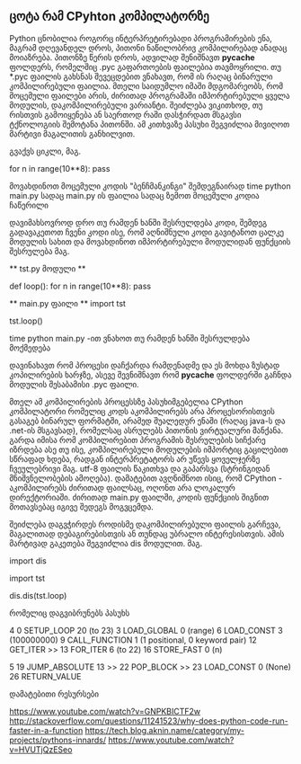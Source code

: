 ცოტა რამ CPyhton კომპილატორზე
--------------------------


Python ცნობილია როგორც ინტერპრეტირებადი პროგრამირების ენა, მაგრამ დღევანდელ დროს, პითონი ნაწილობრივ კომპილირებად ანადაც მოიაზრება. 
პითონზე წერის დროს, ადვილად შენიშნავთ __pycache__ ფოლდერს, რომელშიც .pyc გაფართოების ფაილებია თავმოყრილი. თუ *.pyc ფაილის გახსნას შევეცდებით ვნახავთ, რომ ის რაღაც ბინარული კომპილირებული ფაილია. მთელი საიდუმლო იმაში მდგომარეობს, რომ მოცემული ფაილები არის, ძირითად პროგრამაში იმპორტირებული ყველა მოდულის, დაკომპილირებული ვარიანტი. შეიძლება ვიკითხოდ, თუ რისთვის გამოიყენება ან საერთოდ რაში დასჭირდათ მსგავსი ტქნოლოგიის შემოტანა პითონში. 
ამ კითხვაზე პასუხი შეგვიძლია მივიღოთ მარტივი მაგალითის განხილვით.


გვაქვს ციკლი, მაგ.

for n in range(10**8):
  pass

მოვახდინოთ მოცემული კოდის "ბენჩმანკინგი" შემდეგნაირად
time python main.py 
სადაც main.py ის ფაილია სადაც ზემოთ მოცემული კოდია ჩაწერილი

დავიმახსოვროდ დრო თუ რამდენ ხანში შესრულდება კოდი, შემდეგ გადავაკეთოთ ჩვენი კოდი ისე, რომ აღნიშნული კოდი გავიტანოთ ცალკე მოდულის სახით და მოვახდინოთ იმპორტირებული მოდულიდან ფუნქციის შესრულება მაგ.

** tst.py მოდული **


def loop():
    for n in range(10**8):
      pass



** main.py ფაილი **
import tst 

tst.loop()


time python main.py -ით ვნახოთ თუ რამდენ ხანში შესრულდება მოქმედება

დავინახავთ რომ პროცესი დაჩქარდა რამდენადმე და ეს მოხდა ზუსტად კოპილირების ხარჯზე, ასევე შევნიშნავთ რომ __pycache__ ფოლდერში გაჩნდა მოდულის შესაბამისი .pyc ფაილი.

მთელ ამ კომპილირების პროცესსზე პასუხიმგებელია CPython კომპილატორი რომელიც კოდს აკომპილირებს არა პროცესორისთვის გასაგებ ბინარულ ფორმატში, არამედ შუალედურ ენაში (რაღაც java-ს და .net-ის მსგავსად), რომელსაც ასრულებს პითონის ვირტუალური მანქანა. გარდა იმისა რომ კომპილირებით პროგრამის შესრულების სიჩქარე იზრდება ასე თუ ისე, კომპილირებული მოდულების იმპორტიც გაცილებით სწრაფად ხდება, რადგან ინტერპრეტატორს არ უწევს ყოველჯერზე ჩვეულებრივი მაგ. utf-8 ფაილის წაკითხვა და გაპარსვა (სტრინგიდან მნიშვნელობების ამოღება).
დამატებით ავღნიშნოთ ისიც, რომ CPython - აკომპილირებს ძირითად ფაილსაც, ოღონთ არა ლოკალურ დირექტორიაში. ძირითად main.py ფაილში, კოდის ფუნქციის შიგნით მოთავსებაც იგივე შედეგს მოგვცემდა.

შეიძლება დაგვჭირდეს როდისმე დაკომპილირებული ფაილის გარჩევა, მაგალითად დებაგირებისთვის ან თუნდაც უბრალო ინტერესისთვის. ამის მარტივად გაკეთება შეგვიძლია dis მოდულით. მაგ.


import dis

import tst 


dis.dis(tst.loop)

რომელიც დაგვიბრუნებს პასუხს


  4           0 SETUP_LOOP              20 (to 23)
              3 LOAD_GLOBAL              0 (range)
              6 LOAD_CONST               3 (100000000)
              9 CALL_FUNCTION            1 (1 positional, 0 keyword pair)
             12 GET_ITER
        >>   13 FOR_ITER                 6 (to 22)
             16 STORE_FAST               0 (n)

  5          19 JUMP_ABSOLUTE           13
        >>   22 POP_BLOCK
        >>   23 LOAD_CONST               0 (None)
             26 RETURN_VALUE



დამატებითი რესურსები

https://www.youtube.com/watch?v=GNPKBICTF2w
http://stackoverflow.com/questions/11241523/why-does-python-code-run-faster-in-a-function
https://tech.blog.aknin.name/category/my-projects/pythons-innards/
https://www.youtube.com/watch?v=HVUTjQzESeo


